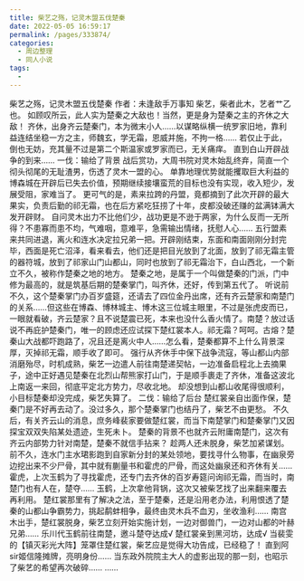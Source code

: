 ```yaml
---
title: 柴艺之殇，记灵木盟五伐楚秦
date: 2022-05-05 16:59:17
permalink: /pages/333874/
categories:
  - 周边整理
  - 同人小说
tags:
  - 
---
```

柴艺之殇，记灵木盟五伐楚秦
作者：未逢敌手万事知
柴艺，柴者此木，艺者艹乙也。 如顾叹所云，此人实为楚秦之大敌也！当然，更是身为楚秦之主的齐休之大敌！ 齐休，出身齐云楚秦门，本为微末小人……以谋略纵横一统罗家旧地，靠利益连结坐稳一方之主，师魏玄，学无霜，恩威并施，不拘一格…… 若仅止于此，倒也无妨，充其量不过是第二个斯温家或罗家而已，无关痛痒。 直到白山开辟战争的到来…… 一伐：输给了背景 战后赏功，大周书院对灵木始乱终弃，简直一个彻头彻尾的无耻渣男，伤透了灵木一盟的心。 单靠地理优势就能攫取巨大利益的博森城在开辟后已失去价值，预期继续接壤蛮荒的目标也没有实现，收入短少，发展受阻，家难当了。 更可气的是，素来拉跨的丹盟，竟都摘到了此次开辟的最大果实，负责后勤的祁无霜，也在后方紧吃狂捞了十年，皮都没破还赚的盆满钵满大发开辟财。 自问灵木出力不比他们少，战功更是不逊于两家，为什么反而一无所得？不患寡而患不均，气难咽，意难平，急需输出情绪，抚慰人心…… 五行盟素来共同进退，离火和连水决定拉兄弟一把。开辟刚结束，东面和南面刚刚分封完毕，西面是死亡沼泽，看来看去，他们还是把目光放到了北面，放到了祁无霜主管的器符城，放到了祁家山门山都山，同时也放到了祁无霜治下，白山西北，一个新立不久，被称作楚秦之地的地方。 楚秦之地，是属于一个叫做楚秦的门派，门中修为最高的，就是筑基后期的楚秦掌门，叫齐休，还好，传到第五代了。 听说前不久，这个楚秦掌门办百岁盛筵，还请去了四位金丹出席，还有齐云楚家和南楚门的关系……但这些在博森、博林城主、博木这三位城主眼里，不过是张虎皮而已，一眼就看破，齐云楚家？且不说楚震已死，本来也没什么香火情了。南楚？放过话说不再庇护楚秦门，唯一的顾虑还应试探下楚红裳本人。祁无霜？呵呵。古熔？楚秦山大战都吓跑路了，况且还是离火中人……怎么看，楚秦都算不上什么背景深厚，灭掉祁无霜，顺手收了即可。 强行从齐休手中保下战争流寇，等山都山内部消磨殆尽，时机成熟，柴艺一边遣人前往南楚递契帖，一边准备启程北上去摘果子，途中正好遇见楚秦在北烈山帮熊家打山门，于是顺手裹走了齐休，准备这波北上南返一来回，彻底平定北方势力，尽收北地。 却没想到山都山收尾得很顺利，小目标楚秦却没完成，柴艺失算了。 二伐：输给了后台 楚红裳亲自出面作保，楚秦门是不好再去动了。没过多久，那个楚秦掌门也结丹了，柴艺不由更愁。 不久后，有关齐云山的消息，庶务峰裴家要做楚红裳，而当下南楚掌门和楚秦掌门又因探宝双双失陷某处遗迹，生死未卜。 楚秦的背景不也就齐云附庸南楚门，这次有齐云内部势力针对南楚，楚秦不就信手拈来？ 趁两人还未脱身，柴艺加紧谋划。前不久，连水门主水珺影跑到自家新分封的某处领地，要找寻什么物事，在幽泉旁边挖出来不少尸骨，其中就有蒯量书和霍虎的尸骨，而这处幽泉还和齐休有关……霍虎，上次玉鹤为了寻找霍虎，还专门去齐休的百岁寿筵问询祁无霜，而当时，南楚门也有人在，楚夺…… 玉鹤，上次拿他背锅，这次又被柴艺找了出来翻来覆去再利用。 楚红裳那里有了解决之法，至于楚秦，还是沿用老办法，利用恨透了楚秦的山都山争霸势力，挑起鹬蚌相争，最终由灵木兵不血刃，坐收渔利…… 南宫木出手，楚红裳脱身，柴艺立刻开始实施计划，一边对御兽门，一边对山都的叶赫兄弟…… 乐川代玉鹤前往南楚，邀斗楚夺达成√ 楚红裳亲到黑河坊，达成√ 当裴雯的【镇灭彩光大阵】笼罩住楚红裳，柴艺应是觉得大功告成，已经稳了！ 直到阿sir姬信隆摊牌，亮明身份…… 当东政外院院主大人的虚影出现的那一刻，也昭示了柴艺的希望再次破碎…… ……